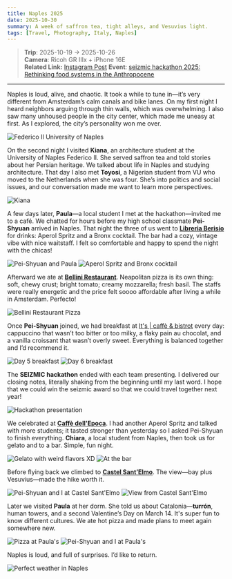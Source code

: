 ```yaml
---
title: Naples 2025
date: 2025-10-30
summary: A week of saffron tea, tight alleys, and Vesuvius light.
tags: [Travel, Photography, Italy, Naples]
---
```


> **Trip**: 2025-10-19 → 2025-10-26  
> **Camera**: Ricoh GR IIIx + iPhone 16E  
> **Related Link:** [Instagram Post](https://www.instagram.com/joylin_0123/p/DQSMhbEDH0Iw-r_Ylkm86a5-DSaARhUBYa60Mg0/)
> **Event**: [seizmic hackathon 2025: Rethinking food systems in the Anthropocene](https://aurora-universities.eu/course/seizmic-hackathon-2025-rethinking-food-systems-in-the-anthropocene/)

---

Naples is loud, alive, and chaotic. It took a while to tune in—it’s very different from Amsterdam’s calm canals and bike lanes. On my first night I heard neighbors arguing through thin walls, which was overwhelming. I also saw many unhoused people in the city center, which made me uneasy at first. As I explored, the city’s personality won me over.

![Federico II University of Naples](https://zzajzhjkwtjciowztuws.supabase.co/storage/v1/object/public/photos/federico-uni.jpg)

On the second night I visited **Kiana**, an architecture student at the University of Naples Federico II. She served saffron tea and told stories about her Persian heritage. We talked about life in Naples and studying architecture. That day I also met **Toyosi**, a Nigerian student from VU who moved to the Netherlands when she was four. She’s into politics and social issues, and our conversation made me want to learn more perspectives.

![Kiana](https://zzajzhjkwtjciowztuws.supabase.co/storage/v1/object/public/photos/kiana.jpg)

A few days later, **Paula**—a local student I met at the hackathon—invited me to a café. We chatted for hours before my high school classmate **Pei-Shyuan** arrived in Naples. That night the three of us went to **[Libreria Berisio](https://maps.app.goo.gl/yfVfqmTUVX7tA3qU6)** for drinks: Aperol Spritz and a Bronx cocktail. The bar had a cozy, vintage vibe with nice waitstaff. I felt so comfortable and happy to spend the night with the chicas!

![Pei-Shyuan and Paula](https://zzajzhjkwtjciowztuws.supabase.co/storage/v1/object/public/photos/peishyuan&paula.jpg) ![Aperol Spritz and Bronx cocktail](https://zzajzhjkwtjciowztuws.supabase.co/storage/v1/object/public/photos/aperol-spritz.JPG)

Afterward we ate at **[Bellini Restaurant](https://maps.app.goo.gl/U9dERRFDT1bc3m4G8)**. Neapolitan pizza is its own thing: soft, chewy crust; bright tomato; creamy mozzarella; fresh basil. The staffs were really energetic and the price felt soooo affordable after living a while in Amsterdam. Perfecto!

![Bellini Restaurant Pizza](https://zzajzhjkwtjciowztuws.supabase.co/storage/v1/object/public/photos/bellini-pizza.jpg)

Once **Pei-Shyuan** joined, we had breakfast at [It's | caffè & bistrot](https://www.google.com.tw/maps/place/It's+%7C+caff%C3%A8+%26+bistrot/@40.8493994,14.2510852,21z/data=!4m6!3m5!1s0x133b0929dd10541d:0x974fe4009c3e6c22!8m2!3d40.8445779!4d14.2513141!16s%2Fg%2F11srhlrfd5?entry=ttu&g_ep=EgoyMDI1MTAyNy4wIKXMDSoASAFQAw%3D%3D) every day: cappuccino that wasn’t too bitter or too milky, a flaky pain au chocolat, and a vanilla croissant that wasn’t overly sweet. Everything is balanced together and I’d recommend it.

![Day 5 breakfast](https://zzajzhjkwtjciowztuws.supabase.co/storage/v1/object/public/photos/it's-breakfast-1.jpg) ![Day 6 breakfast](https://zzajzhjkwtjciowztuws.supabase.co/storage/v1/object/public/photos/it's-breakfast-2.jpg)

The **SEIZMIC hackathon** ended with each team presenting. I delivered our closing notes, literally shaking from the beginning until my last word. I hope that we could win the seizmic award so that we could travel together next year!

![Hackathon presentation](https://zzajzhjkwtjciowztuws.supabase.co/storage/v1/object/public/photos/me-presenting.JPG)

We celebrated at **[Caffè dell'Epoca](https://maps.app.goo.gl/S7RbmDpXvxxwrNQd7)**. I had another Aperol Spritz and talked with more students; it tasted stronger than yesterday so I asked Pei-Shyuan to finish everything. **Chiara**, a local student from Naples, then took us for gelato and to a bar. Simple, fun night.

![Gelato with weird flavors XD](https://zzajzhjkwtjciowztuws.supabase.co/storage/v1/object/public/photos/gelato.jpg) ![At the bar](https://zzajzhjkwtjciowztuws.supabase.co/storage/v1/object/public/photos/at-the-bar.JPG)

Before flying back we climbed to **[Castel Sant’Elmo](https://maps.app.goo.gl/VbLgyUR2om7MAcfp6)**. The view—bay plus Vesuvius—made the hike worth it.

![Pei-Shyuan and I at Castel Sant'Elmo](https://zzajzhjkwtjciowztuws.supabase.co/storage/v1/object/public/photos/peishyuan&me.jpg) ![View from Castel Sant'Elmo](https://zzajzhjkwtjciowztuws.supabase.co/storage/v1/object/public/photos/naples-view.jpg)

Later we visited **Paula** at her dorm. She told us about Catalonia—**turrón**, human towers, and a second Valentine’s Day on March 14. It's super fun to know different cultures. We ate hot pizza and made plans to meet again somewhere new.

![Pizza at Paula's](https://zzajzhjkwtjciowztuws.supabase.co/storage/v1/object/public/photos/pizza-at-paula.jpg) ![Pei-Shyuan and I at Paula's](https://zzajzhjkwtjciowztuws.supabase.co/storage/v1/object/public/photos/at-paula.JPG)

Naples is loud, and full of surprises. I’d like to return.

![Perfect weather in Naples](https://zzajzhjkwtjciowztuws.supabase.co/storage/v1/object/public/photos/traffic-light.jpg)
